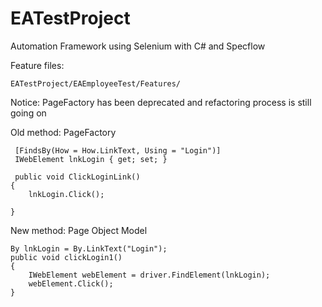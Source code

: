 # EATestProject

Automation Framework using Selenium with C# and Specflow 

Feature files:
```
EATestProject/EAEmployeeTest/Features/
```

Notice: PageFactory has been deprecated and refactoring process is still going on 

Old method: PageFactory
```
 [FindsBy(How = How.LinkText, Using = "Login")]
 IWebElement lnkLogin { get; set; }
 
 public void ClickLoginLink()
{
    lnkLogin.Click();

}
```
New method: Page Object Model 
```
By lnkLogin = By.LinkText("Login");
public void clickLogin1()
{
    IWebElement webElement = driver.FindElement(lnkLogin);
    webElement.Click();
}
```
